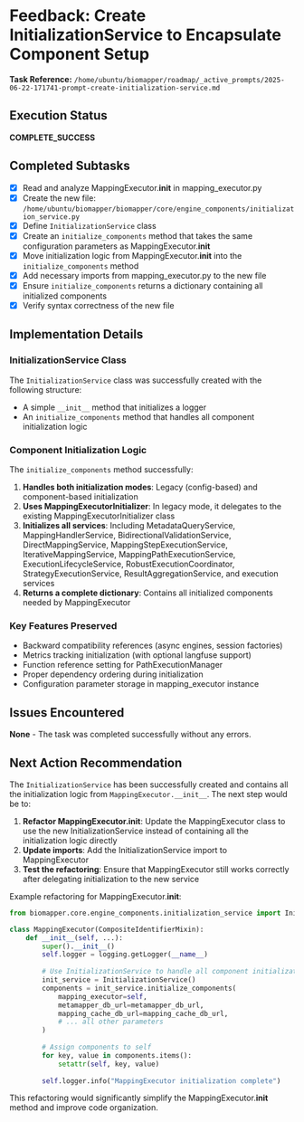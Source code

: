 # Feedback: Create InitializationService to Encapsulate Component Setup

**Task Reference:** `/home/ubuntu/biomapper/roadmap/_active_prompts/2025-06-22-171741-prompt-create-initialization-service.md`

## Execution Status
**COMPLETE_SUCCESS**

## Completed Subtasks
- [x] Read and analyze MappingExecutor.__init__ in mapping_executor.py
- [x] Create the new file: `/home/ubuntu/biomapper/biomapper/core/engine_components/initialization_service.py`
- [x] Define `InitializationService` class
- [x] Create an `initialize_components` method that takes the same configuration parameters as MappingExecutor.__init__
- [x] Move initialization logic from MappingExecutor.__init__ into the `initialize_components` method
- [x] Add necessary imports from mapping_executor.py to the new file
- [x] Ensure `initialize_components` returns a dictionary containing all initialized components
- [x] Verify syntax correctness of the new file

## Implementation Details

### InitializationService Class
The `InitializationService` class was successfully created with the following structure:
- A simple `__init__` method that initializes a logger
- An `initialize_components` method that handles all component initialization logic

### Component Initialization Logic
The `initialize_components` method successfully:
1. **Handles both initialization modes**: Legacy (config-based) and component-based initialization
2. **Uses MappingExecutorInitializer**: In legacy mode, it delegates to the existing MappingExecutorInitializer class
3. **Initializes all services**: Including MetadataQueryService, MappingHandlerService, BidirectionalValidationService, DirectMappingService, MappingStepExecutionService, IterativeMappingService, MappingPathExecutionService, ExecutionLifecycleService, RobustExecutionCoordinator, StrategyExecutionService, ResultAggregationService, and execution services
4. **Returns a complete dictionary**: Contains all initialized components needed by MappingExecutor

### Key Features Preserved
- Backward compatibility references (async engines, session factories)
- Metrics tracking initialization (with optional langfuse support)
- Function reference setting for PathExecutionManager
- Proper dependency ordering during initialization
- Configuration parameter storage in mapping_executor instance

## Issues Encountered
**None** - The task was completed successfully without any errors.

## Next Action Recommendation
The `InitializationService` has been successfully created and contains all the initialization logic from `MappingExecutor.__init__`. The next step would be to:

1. **Refactor MappingExecutor.__init__**: Update the MappingExecutor class to use the new InitializationService instead of containing all the initialization logic directly
2. **Update imports**: Add the InitializationService import to MappingExecutor
3. **Test the refactoring**: Ensure that MappingExecutor still works correctly after delegating initialization to the new service

Example refactoring for MappingExecutor.__init__:
```python
from biomapper.core.engine_components.initialization_service import InitializationService

class MappingExecutor(CompositeIdentifierMixin):
    def __init__(self, ...):
        super().__init__()
        self.logger = logging.getLogger(__name__)
        
        # Use InitializationService to handle all component initialization
        init_service = InitializationService()
        components = init_service.initialize_components(
            mapping_executor=self,
            metamapper_db_url=metamapper_db_url,
            mapping_cache_db_url=mapping_cache_db_url,
            # ... all other parameters
        )
        
        # Assign components to self
        for key, value in components.items():
            setattr(self, key, value)
        
        self.logger.info("MappingExecutor initialization complete")
```

This refactoring would significantly simplify the MappingExecutor.__init__ method and improve code organization.